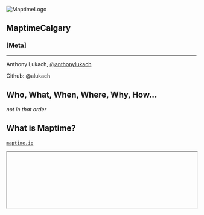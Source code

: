 ![MaptimeLogo](http://stamen.com/files/maptime_logo-final.png)

## MaptimeCalgary

### [Meta]

---
Anthony Lukach, [@anthonylukach](http://twitter.com/anthonylukach)

Github: @alukach



## Who, What, When, Where, Why, How...

_not in that order_ <!-- .element: class="fragment" data-fragment-index="1" -->




## What is Maptime?

[`maptime.io`](http://maptime.io)
<iframe data-src="http://maptime.io/about/" width="100%" height="60%" />



## Why Maptime?

- <!-- .element: class="fragment" data-fragment-index="1" -->You don't learn _everything_ in school.
- It's kind of difficult to learn things after school. <!-- .element: class="fragment" data-fragment-index="2" -->
- The landscape is kind of overwhelming...  <!-- .element: class="fragment" data-fragment-index="3" -->


![](./assets/term-wordcloud.png)



## Topics

- <!-- .element: class="fragment" data-fragment-index="1" --> Webmapping
- <!-- .element: class="fragment" data-fragment-index="2" --> Traditional GIS
- <!-- .element: class="fragment" data-fragment-index="3" --> General programming / technology skills _(whatever's needed to get the job done)_

... basically, whatever people want to learn <!-- .element: class="fragment" data-fragment-index="4" -->



## Why MaptimeCalgary?


## Lots of jobs...

<img width="48.5%" style="display: inline;" data-src="./assets/calgary-jobs.png" alt="calgary-jobs" />
<img width="48.5%" style="display: inline;" data-src="./assets/toronto-jobs.png" alt="toronto-jobs" />
<img width="48.5%" style="display: inline;" data-src="./assets/vancouver-jobs.png" alt="vancouver-jobs" />
<img width="48.5%" style="display: inline;" data-src="./assets/edmonton-jobs.png" alt="edmonton-jobs" />
<img width="48.5%" style="display: inline;" data-src="./assets/montreal-jobs.png" alt="montreal-jobs" />
<img width="48.5%" style="display: inline;" data-src="./assets/victoria-jobs.png" alt="victoria-jobs" />

I would assume that this would mean alot of geographers / cartographers <!-- .element: class="fragment" data-fragment-index="1" -->


## Already a networking group

![go-geomatics](./assets/go-geomatics-logo.png)

<!-- .element: class="fragment" data-fragment-index="1" --> _(This isn't that)_

<!-- .element: class="fragment" data-fragment-index="2" --> _(Not that there's anything wrong with that)_

<!-- .element: class="fragment" data-fragment-index="3" --> Networking will happen, probably as announcements at beginnings of meetups and over beers after meetups



## Maptime is about _learning_.

DIY, on the cheap. <!-- .element: class="fragment" data-fragment-index="1" -->



## What does MaptimeCalgary offer?

- Presentations <!-- .element: class="fragment" data-fragment-index="1" -->
  - Tutorials
  - Show & Tell _("Check out this project I did...")_
- Hack Nights / Office Hours <!-- .element: class="fragment" data-fragment-index="2" -->
  - Work on projects together
  - Get help
- Information/Resource Sharing <!-- .element: class="fragment" data-fragment-index="3" -->
  - _"Where do I get data X?"_
  - _"Anyone know how to do Y?"_



## Who is MaptimeCalgary?

People who show up.


## We are not experts

Just people figuring stuff out.



## How do you get involved?

- <!-- .element: class="fragment" data-fragment-index="1" --> Presentation Topics: [Github Issue (Suggestions)](https://github.com/MaptimeCalgary/maptimecalgary.github.io/labels/presentation%20topic%20suggestion) or [Pull Request (Volunteering)](https://github.com/MaptimeCalgary/maptimecalgary.github.io/pulls)
- <!-- .element: class="fragment" data-fragment-index="2" --> Website: [Github Issue](https://github.com/MaptimeCalgary/maptimecalgary.github.io/issues?q=is%3Aopen+label%3Awebsite+label%3Aenhancement) or [Pull Request](https://github.com/MaptimeCalgary/maptimecalgary.github.io/pulls)  
- <!-- .element: class="fragment" data-fragment-index="3" --> Questions: [GoogleGroups](https://groups.google.com/forum/#!forum/maptimecalgary)  
- <!-- .element: class="fragment" data-fragment-index="4" --> Chatter: Slack? IRC?  
- <!-- .element: class="fragment" data-fragment-index="5" --> Tell Others: [Tweet](https://twitter.com/maptimecalgary)  
-  <!-- .element: class="fragment" data-fragment-index="6" --> Bring Friends: [Meetup](www.meetup.com/MaptimeCalgary/)



## Where and When?

> I dunno, when's good for you?



## Sponsors

- Meetup Space
- $ for food, drink



# End
